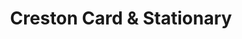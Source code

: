 ---
title: "Creston Card & Stationary"
url: /creston/creston-card-and-stationary/
shop: department store
---